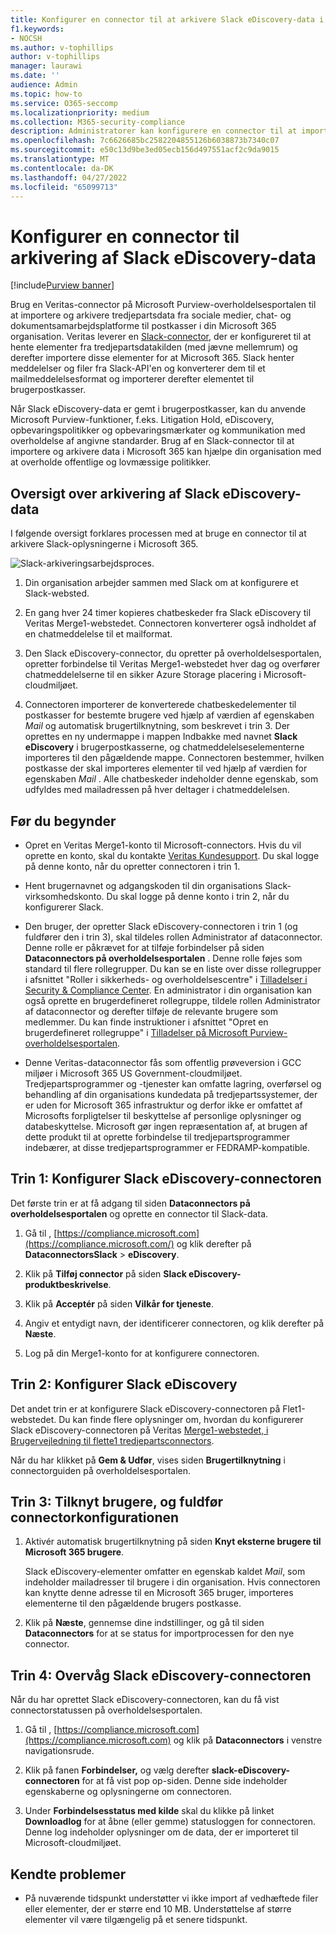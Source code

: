 ```yaml
---
title: Konfigurer en connector til at arkivere Slack eDiscovery-data i Microsoft 365
f1.keywords:
- NOCSH
ms.author: v-tophillips
author: v-tophillips
manager: laurawi
ms.date: ''
audience: Admin
ms.topic: how-to
ms.service: O365-seccomp
ms.localizationpriority: medium
ms.collection: M365-security-compliance
description: Administratorer kan konfigurere en connector til at importere og arkivere data fra Veritas Slack eDiscovery til Microsoft 365. Med denne connector kan du arkivere data fra datakilder fra tredjepart i Microsoft 365. Når du har arkiveret disse data, kan du bruge funktioner til overholdelse af angivne standarder, f.eks. juridisk bevarelse, indholdssøgning og opbevaringspolitikker til at administrere tredjepartsdata.
ms.openlocfilehash: 7c6626685bc2582204855126b6038873b7340c07
ms.sourcegitcommit: e50c13d9be3ed05ecb156d497551acf2c9da9015
ms.translationtype: MT
ms.contentlocale: da-DK
ms.lasthandoff: 04/27/2022
ms.locfileid: "65099713"
---
```

# <a name="set-up-a-connector-to-archive-slack-ediscovery-data"></a>Konfigurer en connector til arkivering af Slack eDiscovery-data

[!include[Purview banner](../includes/purview-rebrand-banner.md)]

Brug en Veritas-connector på Microsoft Purview-overholdelsesportalen til at importere og arkivere tredjepartsdata fra sociale medier, chat- og dokumentsamarbejdsplatforme til postkasser i din Microsoft 365 organisation. Veritas leverer en [Slack-connector](https://globanet.com/slack/), der er konfigureret til at hente elementer fra tredjepartsdatakilden (med jævne mellemrum) og derefter importere disse elementer for at Microsoft 365. Slack henter meddelelser og filer fra Slack-API'en og konverterer dem til et mailmeddelelsesformat og importerer derefter elementet til brugerpostkasser.

Når Slack eDiscovery-data er gemt i brugerpostkasser, kan du anvende Microsoft Purview-funktioner, f.eks. Litigation Hold, eDiscovery, opbevaringspolitikker og opbevaringsmærkater og kommunikation med overholdelse af angivne standarder. Brug af en Slack-connector til at importere og arkivere data i Microsoft 365 kan hjælpe din organisation med at overholde offentlige og lovmæssige politikker.

## <a name="overview-of-archiving-slack-ediscovery-data"></a>Oversigt over arkivering af Slack eDiscovery-data

I følgende oversigt forklares processen med at bruge en connector til at arkivere Slack-oplysningerne i Microsoft 365.

![Slack-arkiveringsarbejdsproces.](../media/SlackConnectorWorkflow.png)

1. Din organisation arbejder sammen med Slack om at konfigurere et Slack-websted.

2. En gang hver 24 timer kopieres chatbeskeder fra Slack eDiscovery til Veritas Merge1-webstedet. Connectoren konverterer også indholdet af en chatmeddelelse til et mailformat.

3. Den Slack eDiscovery-connector, du opretter på overholdelsesportalen, opretter forbindelse til Veritas Merge1-webstedet hver dag og overfører chatmeddelelserne til en sikker Azure Storage placering i Microsoft-cloudmiljøet.

4. Connectoren importerer de konverterede chatbeskedelementer til postkasser for bestemte brugere ved hjælp af værdien af egenskaben *Mail* og automatisk brugertilknytning, som beskrevet i trin 3. Der oprettes en ny undermappe i mappen Indbakke med navnet **Slack eDiscovery** i brugerpostkasserne, og chatmeddelelseselementerne importeres til den pågældende mappe. Connectoren bestemmer, hvilken postkasse der skal importeres elementer til ved hjælp af værdien for egenskaben *Mail* . Alle chatbeskeder indeholder denne egenskab, som udfyldes med mailadressen på hver deltager i chatmeddelelsen.

## <a name="before-you-begin"></a>Før du begynder

- Opret en Veritas Merge1-konto til Microsoft-connectors. Hvis du vil oprette en konto, skal du kontakte [Veritas Kundesupport](https://globanet.com/ms-connectors-contact). Du skal logge på denne konto, når du opretter connectoren i trin 1.

- Hent brugernavnet og adgangskoden til din organisations Slack-virksomhedskonto. Du skal logge på denne konto i trin 2, når du konfigurerer Slack.

- Den bruger, der opretter Slack eDiscovery-connectoren i trin 1 (og fuldfører den i trin 3), skal tildeles rollen Administrator af dataconnector. Denne rolle er påkrævet for at tilføje forbindelser på siden **Dataconnectors på overholdelsesportalen** . Denne rolle føjes som standard til flere rollegrupper. Du kan se en liste over disse rollegrupper i afsnittet "Roller i sikkerheds- og overholdelsescentre" i [Tilladelser i Security & Compliance Center](../security/office-365-security/permissions-in-the-security-and-compliance-center.md#roles-in-the-security--compliance-center). En administrator i din organisation kan også oprette en brugerdefineret rollegruppe, tildele rollen Administrator af dataconnector og derefter tilføje de relevante brugere som medlemmer. Du kan finde instruktioner i afsnittet "Opret en brugerdefineret rollegruppe" i [Tilladelser på Microsoft Purview-overholdelsesportalen](microsoft-365-compliance-center-permissions.md#create-a-custom-role-group).

- Denne Veritas-dataconnector fås som offentlig prøveversion i GCC miljøer i Microsoft 365 US Government-cloudmiljøet. Tredjepartsprogrammer og -tjenester kan omfatte lagring, overførsel og behandling af din organisations kundedata på tredjepartssystemer, der er uden for Microsoft 365 infrastruktur og derfor ikke er omfattet af Microsofts forpligtelser til beskyttelse af personlige oplysninger og databeskyttelse. Microsoft gør ingen repræsentation af, at brugen af dette produkt til at oprette forbindelse til tredjepartsprogrammer indebærer, at disse tredjepartsprogrammer er FEDRAMP-kompatible.

## <a name="step-1-set-up-the-slack-ediscovery-connector"></a>Trin 1: Konfigurer Slack eDiscovery-connectoren

Det første trin er at få adgang til siden **Dataconnectors på overholdelsesportalen** og oprette en connector til Slack-data.

1. Gå til , [https://compliance.microsoft.com](https://compliance.microsoft.com/) og klik derefter på **DataconnectorsSlack** >  **eDiscovery**.

2. Klik på **Tilføj connector** på siden **Slack eDiscovery-produktbeskrivelse**.

3. Klik på **Acceptér** på siden **Vilkår for tjeneste**.

4. Angiv et entydigt navn, der identificerer connectoren, og klik derefter på **Næste**.

5. Log på din Merge1-konto for at konfigurere connectoren.

## <a name="step-2-configure-slack-ediscovery"></a>Trin 2: Konfigurer Slack eDiscovery

Det andet trin er at konfigurere Slack eDiscovery-connectoren på Flet1-webstedet. Du kan finde flere oplysninger om, hvordan du konfigurerer Slack eDiscovery-connectoren på Veritas [Merge1-webstedet, i Brugervejledning til flette1 tredjepartsconnectors](https://docs.ms.merge1.globanetportal.com/Merge1%20Third-Party%20Connectors%20Slack%20eDiscovery%20User%20Guide.pdf).

Når du har klikket på **Gem & Udfør**, vises siden **Brugertilknytning** i connectorguiden på overholdelsesportalen.

## <a name="step-3-map-users-and-complete-the-connector-setup"></a>Trin 3: Tilknyt brugere, og fuldfør connectorkonfigurationen

1. Aktivér automatisk brugertilknytning på siden **Knyt eksterne brugere til Microsoft 365 brugere**.

   Slack eDiscovery-elementer omfatter en egenskab kaldet *Mail*, som indeholder mailadresser til brugere i din organisation. Hvis connectoren kan knytte denne adresse til en Microsoft 365 bruger, importeres elementerne til den pågældende brugers postkasse.

2. Klik på **Næste**, gennemse dine indstillinger, og gå til siden **Dataconnectors** for at se status for importprocessen for den nye connector.

## <a name="step-4-monitor-the-slack-ediscovery-connector"></a>Trin 4: Overvåg Slack eDiscovery-connectoren

Når du har oprettet Slack eDiscovery-connectoren, kan du få vist connectorstatussen på overholdelsesportalen.

1. Gå til , [https://compliance.microsoft.com](https://compliance.microsoft.com) og klik på **Dataconnectors** i venstre navigationsrude.

2. Klik på fanen **Forbindelser,** og vælg derefter **slack-eDiscovery-connectoren** for at få vist pop op-siden. Denne side indeholder egenskaberne og oplysningerne om connectoren.

3. Under **Forbindelsesstatus med kilde** skal du klikke på linket **Downloadlog** for at åbne (eller gemme) statusloggen for connectoren. Denne log indeholder oplysninger om de data, der er importeret til Microsoft-cloudmiljøet.

## <a name="known-issues"></a>Kendte problemer

- På nuværende tidspunkt understøtter vi ikke import af vedhæftede filer eller elementer, der er større end 10 MB. Understøttelse af større elementer vil være tilgængelig på et senere tidspunkt.